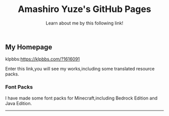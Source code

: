 <header>

<!--
  <<< Author notes: Course header >>>
  Include a 1280×640 image, course title in sentence case, and a concise description in emphasis.
  In your repository settings: enable template repository, add your 1280×640 social image, auto delete head branches.
  Add your open source license, GitHub uses MIT license.
-->

# Amashiro Yuze's GitHub Pages

Learn about me by this following link!

</header>

<!--
  <<< Author notes: Step 1 >>>
  Choose 3-5 steps for your course.
  The first step is always the hardest, so pick something easy!
  Link to docs.github.com for further explanations.
  Encourage users to open new tabs for steps!
-->

## My Homepage

klpbbs:https://klpbbs.com/?1616091

Enter this link,you will see my works,including some translated resource packs.
 
### Font Packs
I have made some font packs for Minecraft,including Bedrock Edition and Java Edition.
<footer>

<!--
  <<< Author notes: Footer >>>
  Add a link to get support, GitHub status page, code of conduct, license link.
-->

---
</footer>
